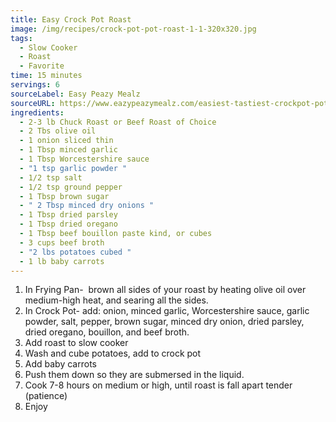 ```yaml
---
title: Easy Crock Pot Roast
image: /img/recipes/crock-pot-pot-roast-1-1-320x320.jpg
tags:
  - Slow Cooker
  - Roast
  - Favorite
time: 15 minutes
servings: 6
sourceLabel: Easy Peazy Mealz
sourceURL: https://www.eazypeazymealz.com/easiest-tastiest-crockpot-pot-roast/#recipe
ingredients:
  - 2-3 lb Chuck Roast or Beef Roast of Choice
  - 2 Tbs olive oil
  - 1 onion sliced thin
  - 1 Tbsp minced garlic
  - 1 Tbsp Worcestershire sauce
  - "1 tsp garlic powder "
  - 1/2 tsp salt
  - 1/2 tsp ground pepper
  - 1 Tbsp brown sugar
  - " 2 Tbsp minced dry onions "
  - 1 Tbsp dried parsley
  - 1 Tbsp dried oregano
  - 1 Tbsp beef bouillon paste kind, or cubes
  - 3 cups beef broth
  - "2 lbs potatoes cubed "
  - 1 lb baby carrots
---
```

1. In Frying Pan-  brown all sides of your roast by heating olive oil over medium-high heat, and searing all the sides.
2. In Crock Pot-  add: onion, minced garlic, Worcestershire sauce, garlic powder, salt, pepper, brown sugar, minced dry onion, dried parsley, dried oregano, bouillon, and beef broth.
3. Add roast to slow cooker
4. Wash and cube potatoes, add to crock pot
5. Add baby carrots
6. Push them down so they are submersed in the liquid.
7. Cook 7-8 hours on medium or high, until roast is fall apart tender (patience)
8. Enjoy